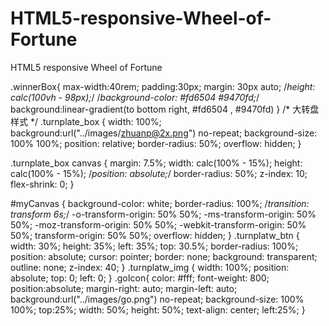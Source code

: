 # HTML5-responsive-Wheel-of-Fortune
HTML5 responsive Wheel of Fortune

.winnerBox{
    max-width:40rem;
    padding:30px;
    margin: 30px auto;
    /*height: calc(100vh - 98px);*/
    /*background-color: #fd6504 #9470fd;*/
    background:linear-gradient(to bottom right, #fd6504 , #9470fd)
}
/* 大转盘样式 */
.turnplate_box {
    width: 100%;
    background:url("../images/zhuanp@2x.png") no-repeat;
    background-size: 100% 100%;
    position: relative;
    border-radius: 50%;
    overflow: hidden;
}

.turnplate_box canvas {
    margin: 7.5%;
    width: calc(100% - 15%);
    height: calc(100% - 15%);
    /*position: absolute;*/
    border-radius: 50%;
    z-index: 10;
    flex-shrink: 0;
}

#myCanvas {
    background-color: white;
    border-radius: 100%;
    /*transition: transform 6s;*/
    -o-transform-origin: 50% 50%;
    -ms-transform-origin: 50% 50%;
    -moz-transform-origin: 50% 50%;
    -webkit-transform-origin: 50% 50%;
    transform-origin: 50% 50%;
    overflow: hidden;
}
.turnplatw_btn {
    width: 30%;
    height: 35%;
    left: 35%;
    top: 30.5%;
    border-radius: 100%;
    position: absolute;
    cursor: pointer;
    border: none;
    background: transparent;
    outline: none;
    z-index: 40;
}
.turnplatw_img {
    width: 100%;
    position: absolute;
    top: 0;
    left: 0;
}
.goIcon{
    color: #fff;
    font-weight: 800;
    position:absolute;
    margin-right: auto;
    margin-left: auto;
    background:url("../images/go.png")  no-repeat;
    background-size: 100% 100%;
    top:25%;
    width: 50%;
    height: 50%;
    text-align: center;
    left:25%;
}

